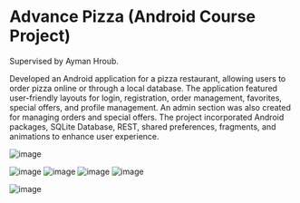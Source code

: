  # Advance Pizza (Android Course Project)
Supervised by Ayman Hroub.

Developed an Android application for a pizza restaurant, allowing users to order pizza online or through a local database. The application featured user-friendly layouts for login, registration, order management, favorites, special offers, and profile management. An admin section was also created for managing orders and special offers. The project incorporated Android packages, SQLite Database, REST, shared preferences, fragments, and animations to enhance user experience.


![image](https://github.com/AhmedASR5/Android-Pizza-app-/assets/108187203/f828d236-97a6-4331-8dab-942204f1eeeb)

![image](https://github.com/AhmedASR5/Android-Pizza-app-/assets/108187203/76790ad6-9da0-4533-8778-81703f46d0a6)
![image](https://github.com/AhmedASR5/Android-Pizza-app-/assets/108187203/1ffa86fd-254f-44c3-9364-7a5a1ea0e062)
![image](https://github.com/AhmedASR5/Android-Pizza-app-/assets/108187203/d278d907-a055-4d1e-a968-b70dc1444d6d)
![image](https://github.com/AhmedASR5/Android-Pizza-app-/assets/108187203/c8793710-5ebf-4cd7-a697-edc39e4321d4)

![image](https://github.com/AhmedASR5/Android-Pizza-app-/assets/108187203/afc21197-2b7e-41d5-baf3-5b09afc5c8b1)
